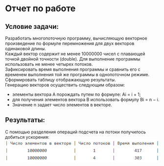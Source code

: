 # Отчет по работе

## Условие задачи:
Разработать многопоточную программу, вычисляющую векторное произведение по формуле перемножения для двух векторов одинаковой длины. \
Каждый вектор содержит не менее 10000000 чисел с плавающей точкой двойной точности (double). Для выполнение программы использовать не менее четырех потоков. \
Зафиксировать время выполнения программы и сравнить его с временем выполнения той же программы в однопоточном режиме. \
Сформировать таблицу отображающую результаты.\
Генерацию векторов осуществить следующим образом:
- элементы вектора A порождать путем по формуле: Ai = i + 1;
- для получения элементов вектора B использовать формулу Bi = n − i.
- Значение n задает число элементов в векторе.

## Результаты:
С помощью разделения операций подсчета на потоки получилось добиться ускорения: \
![alt-текст](https://github.com/psok712/ACS/blob/main/HW8/resultTime.jpg)

